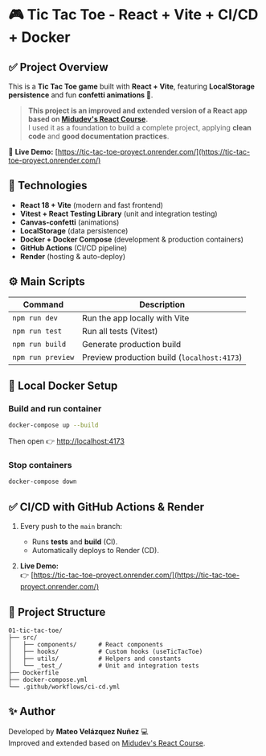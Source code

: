 # 🎮 Tic Tac Toe - React + Vite + CI/CD + Docker

## ✅ Project Overview

This is a **Tic Tac Toe game** built with **React + Vite**, featuring **LocalStorage persistence** and fun **confetti animations 🎉**.

> **This project is an improved and extended version of a React app based on [Midudev's React Course](https://midu.dev).**  
> I used it as a foundation to build a complete project, applying **clean code** and **good documentation practices**.

🔗 **Live Demo:** [https://tic-tac-toe-proyect.onrender.com/](https://tic-tac-toe-proyect.onrender.com/)

## 🚀 Technologies

- **React 18 + Vite** (modern and fast frontend)
- **Vitest + React Testing Library** (unit and integration testing)
- **Canvas-confetti** (animations)
- **LocalStorage** (data persistence)
- **Docker + Docker Compose** (development & production containers)
- **GitHub Actions** (CI/CD pipeline)
- **Render** (hosting & auto-deploy)

## ⚙️ Main Scripts

| Command              | Description                                 |
|-----------------------|---------------------------------------------|
| `npm run dev`        | Run the app locally with Vite               |
| `npm run test`       | Run all tests (Vitest)                      |
| `npm run build`      | Generate production build                   |
| `npm run preview`    | Preview production build (`localhost:4173`) |

## 🐳 Local Docker Setup

### Build and run container
```bash
docker-compose up --build
```
Then open 👉 [http://localhost:4173](http://localhost:4173)

### Stop containers
```bash
docker-compose down
```

## ✅ CI/CD with GitHub Actions & Render

1. Every push to the `main` branch:
   - Runs **tests** and **build** (CI).
   - Automatically deploys to Render (CD).

2. **Live Demo:**  
   👉 [https://tic-tac-toe-proyect.onrender.com/](https://tic-tac-toe-proyect.onrender.com/)

## 📂 Project Structure

```
01-tic-tac-toe/
├── src/
│   ├── components/      # React components
│   ├── hooks/           # Custom hooks (useTicTacToe)
│   ├── utils/           # Helpers and constants
│   └── _test_/          # Unit and integration tests
├── Dockerfile
├── docker-compose.yml
└── .github/workflows/ci-cd.yml
```

## ✨ Author

Developed by **Mateo Velázquez Nuñez** 💻  
Improved and extended based on [Midudev's React Course](https://midu.dev).
